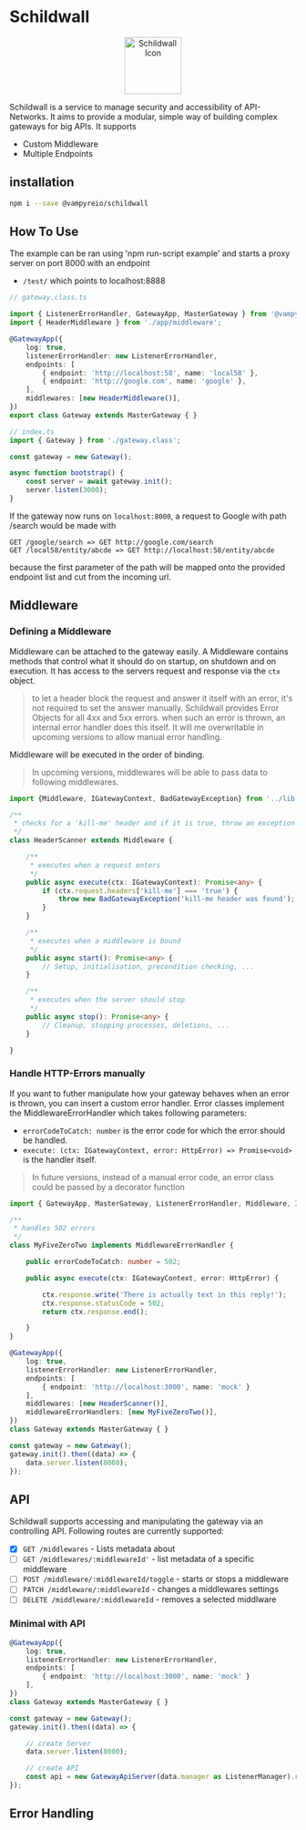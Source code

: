 # Schildwall

<p align="center">
  <img height="100px" src="https://user-images.githubusercontent.com/12459210/59879324-b9a78e00-93aa-11e9-8068-06fe50ab6754.png?raw=true" alt="Schildwall Icon"/>
</p>

Schildwall is a service to manage security and accessibility of API-Networks.
It aims to provide a modular, simple way of building complex gateways for big APIs.
It supports

* Custom Middleware
* Multiple Endpoints

## installation
```bash
npm i --save @vampyreio/schildwall
```

## How To Use
The example can be ran using 'npm run-script example' and starts a proxy server on port 8000 with an endpoint

* `/test/` which points to localhost:8888

```typescript
// gateway.class.ts

import { ListenerErrorHandler, GatewayApp, MasterGateway } from '@vampyreio/schildwall';
import { HeaderMiddleware } from './app/middleware';

@GatewayApp({
    log: true,
    listenerErrorHandler: new ListenerErrorHandler,
    endpoints: [
        { endpoint: 'http://localhost:58', name: 'local58' },
        { endpoint: 'http://google.com', name: 'google' },
    ],
    middlewares: [new HeaderMiddleware()],
})
export class Gateway extends MasterGateway { }

// index.ts
import { Gateway } from './gateway.class';

const gateway = new Gateway();

async function bootstrap() {
    const server = await gateway.init();
    server.listen(3000);
}

```

If the gateway now runs on `localhost:8000`, a request to Google with path /search would be made with
```
GET /google/search => GET http://google.com/search
GET /local58/entity/abcde => GET http://localhost:58/entity/abcde
```
because the first parameter of the path will be mapped onto the provided endpoint list and cut from the incoming url.


## Middleware

### Defining a Middleware
Middleware can be attached to the gateway easily. 
A Middleware contains methods that control what it should do on startup, on shutdown and on execution.
It has access to the servers request and response via the `ctx` object. 

> to let a header block the request and answer it itself with an error, it's not required to set the answer manually.
> Schildwall provides Error Objects for all 4xx and 5xx errors. 
> when such an error is thrown, an internal error handler does this itself. 
> It will me overwritable in upcoming versions to allow manual error handling.

Middleware will be executed in the order of binding.

> In upcoming versions, middlewares will be able to pass data to following middlewares.

```typescript
import {Middleware, IGatewayContext, BadGatewayException} from '../lib';

/**
 * checks for a 'kill-me' header and if it is true, throw an exception
 */
class HeaderScanner extends Middleware {

    /**
     * executes when a request enters
     */
    public async execute(ctx: IGatewayContext): Promise<any> {
        if (ctx.request.headers['kill-me'] === 'true') {
            throw new BadGatewayException('kill-me header was found');
        }
    }

    /**
     * executes when a middleware is bound
     */
    public async start(): Promise<any> {
        // Setup, initialisation, precondition checking, ...
    }

    /**
     * executes when the server should stop
     */
    public async stop(): Promise<any> { 
        // Cleanup, stopping processes, deletions, ...
    }

}
```

### Handle HTTP-Errors manually
If you want to futher manipulate how your gateway behaves when an error is thrown, you can insert a custom error handler.
Error classes implement the MiddlewareErrorHandler which takes following parameters:

* `errorCodeToCatch: number` is the error code for which the error should be handled.
* `execute: (ctx: IGatewayContext, error: HttpError) => Promise<void>` is the handler itself.

> In future versions, instead of a manual error code, an error class could be passed by a decorator function

```typescript
import { GatewayApp, MasterGateway, ListenerErrorHandler, Middleware, IGatewayContext, BadGatewayException, MiddlewareErrorHandler, HttpError } from '../lib';

/**
 * handles 502 errors 
 */
class MyFiveZeroTwo implements MiddlewareErrorHandler {

    public errorCodeToCatch: number = 502;

    public async execute(ctx: IGatewayContext, error: HttpError) {

        ctx.response.write('There is actually text in this reply!');
        ctx.response.statusCode = 502;
        return ctx.response.end();

    }
}

@GatewayApp({
    log: true,
    listenerErrorHandler: new ListenerErrorHandler,
    endpoints: [
        { endpoint: 'http://localhost:3000', name: 'mock' }
    ],
    middlewares: [new HeaderScanner()],
    middlewareErrorHandlers: [new MyFiveZeroTwo()],
})
class Gateway extends MasterGateway { }

const gateway = new Gateway();
gateway.init().then((data) => {
    data.server.listen(8000);
});
```

## API
Schildwall supports accessing and manipulating the gateway via an controlling API.
Following routes are currently supported:

- [x] `GET /middlewares` - Lists metadata about 
- [ ] `GET /middlewares/:middlewareId'` - list metadata of a specific middleware
- [ ] `POST /middleware/:middlewareId/toggle` - starts or stops a middleware
- [ ] `PATCH /middleware/:middlewareId` - changes a middlewares settings
- [ ] `DELETE /middleware/:middlewareId` - removes a selected middlware

### Minimal with API
``` typescript
@GatewayApp({
    log: true,
    listenerErrorHandler: new ListenerErrorHandler,
    endpoints: [
        { endpoint: 'http://localhost:3000', name: 'mock' }
    ],
})
class Gateway extends MasterGateway { }

const gateway = new Gateway();
gateway.init().then((data) => {

    // create Server
    data.server.listen(8000);

    // create API
    const api = new GatewayApiServer(data.manager as ListenerManager).run(8081);
});
```

## Error Handling